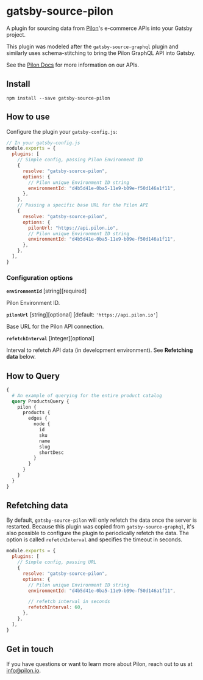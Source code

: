 # gatsby-source-pilon

A plugin for sourcing data from [Pilon](https://pilon.io)'s e-commerce APIs into your Gatsby project.

This plugin was modeled after the `gatsby-source-graphql` plugin and similarly uses schema-stitching to bring the Pilon GraphQL API into Gatsby.

See the [Pilon Docs](https://docs.pilon.io) for more information on our APIs.

## Install

`npm install --save gatsby-source-pilon`

## How to use

Configure the plugin your `gatsby-config.js`:
```javascript
// In your gatsby-config.js
module.exports = {
  plugins: [
    // Simple config, passing Pilon Environment ID
    {
      resolve: "gatsby-source-pilon",
      options: {
        // Pilon unique Environment ID string
        environmentId: "d4b5d41e-0ba5-11e9-b09e-f50d146a1f11",
      },
    },
    // Passing a specific base URL for the Pilon API
    {
      resolve: "gatsby-source-pilon",
      options: {
        pilonUrl: "https://api.pilon.io",
        // Pilon unique Environment ID string
        environmentId: "d4b5d41e-0ba5-11e9-b09e-f50d146a1f11",
      },
    },
  ],
}
```

### Configuration options

**`environmentId`** [string][required]

Pilon Environment ID.

**`pilonUrl`** [string][optional] [default: `'https://api.pilon.io'`]

Base URL for the Pilon API connection.

**`refetchInterval`** [integer][optional]

Interval to refetch API data (in development environment).  See **Refetching data** below.

## How to Query

```graphql
{
  # An example of querying for the entire product catalog
  query ProductsQuery {
    pilon {
      products {
        edges {
          node {
            id
            sku
            name
            slug
            shortDesc
          }
        }
      }
    }
  }
}
```

## Refetching data

By default, `gatsby-source-pilon` will only refetch the data once the server is restarted. Because this plugin was copied from `gatsby-source-graphql`, it's also possible to configure the plugin to periodically refetch the data. The option is called `refetchInterval` and specifies the timeout in seconds.

```js
module.exports = {
  plugins: [
    // Simple config, passing URL
    {
      resolve: "gatsby-source-pilon",
      options: {
        // Pilon unique Environment ID string
        environmentId: "d4b5d41e-0ba5-11e9-b09e-f50d146a1f11",

        // refetch interval in seconds
        refetchInterval: 60,
      },
    },
  ],
}
```

## Get in touch

If you have questions or want to learn more about Pilon, reach out to us at [info@pilon.io](mailto:info@pilon.io).